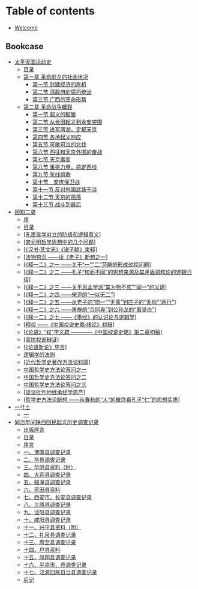 # Table of contents

* [Welcome](README.md)

## Bookcase

* [太平天国运动史](bookcase/tai-ping-tian-guo-yun-dong-shi.md)
  * [目录](bookcase/tai-ping-tian-guo-yun-dong-shi/mu-lu.md)
  * [第一章 革命前夕的社会状况](bookcase/tai-ping-tian-guo-yun-dong-shi/di-yi-zhang-ge-ming-qian-xi-de-she-hui-zhuang-kuang/README.md)
    * [第一节 封建经济的危机](bookcase/tai-ping-tian-guo-yun-dong-shi/chapter-1/section-1.md)
    * [第二节 清政府的腐朽统治](bookcase/tai-ping-tian-guo-yun-dong-shi/chapter-1/section-2.md)
    * [第三节 广西的革命形势](bookcase/tai-ping-tian-guo-yun-dong-shi/chapter-1/section-3.md)
  * [第二章 革命战争概观](bookcase/tai-ping-tian-guo-yun-dong-shi/di-er-zhang-ge-ming-zhan-zheng-gai-guan/README.md)
    * [第一节 起义的酝酿](bookcase/tai-ping-tian-guo-yun-dong-shi/chapter-2/section-1.md)
    * [第二节 从金田起义到永安突围](bookcase/tai-ping-tian-guo-yun-dong-shi/chapter-2/section-2.md)
    * [第三节 进军两湖，定都天京](bookcase/tai-ping-tian-guo-yun-dong-shi/chapter-2/section-3.md)
    * [第四节 各地起义响应](bookcase/tai-ping-tian-guo-yun-dong-shi/chapter-2/section-4.md)
    * [第五节 可歌可泣的北伐](bookcase/tai-ping-tian-guo-yun-dong-shi/chapter-2/section-5.md)
    * [第六节 西征和天京外围的奋战](bookcase/tai-ping-tian-guo-yun-dong-shi/chapter-2/section-6.md)
    * [第七节 天京事变](bookcase/tai-ping-tian-guo-yun-dong-shi/di-er-zhang-ge-ming-zhan-zheng-gai-guan/di-qi-jie-tian-jing-shi-bian.md)
    * [第八节 重振力量，稳定西线](bookcase/tai-ping-tian-guo-yun-dong-shi/chapter-2/section-8.md)
    * [第九节 东线凯歌](bookcase/tai-ping-tian-guo-yun-dong-shi/chapter-2/section-9.md)
    * [第十节　安庆保卫战](bookcase/tai-ping-tian-guo-yun-dong-shi/chapter-2/section-10.md)
    * [第十一节 反对外国武装干涉](bookcase/tai-ping-tian-guo-yun-dong-shi/chapter-2/section-11.md)
    * [第十二节 天京的陷落](bookcase/tai-ping-tian-guo-yun-dong-shi/chapter-2/section-12.md)
    * [第十三节 战斗到最后](bookcase/tai-ping-tian-guo-yun-dong-shi/chapter-2/section-13.md)
* [困知二录](bookcase/kun-zhi-er-lu.md)
  * [序](bookcase/kun-zhi-er-lu/xu.md)
  * [目录](bookcase/kun-zhi-er-lu/mu-lu.md)
  * [\[孔墨显学对立的阶级和逻辑意义\]](bookcase/kun-zhi-er-lu/kong-mo-xian-xue-dui-li-de-jie-ji-he-luo-ji-yi-yi.md)
  * [\[宋元明哲学思想中的几个问题\]](bookcase/kun-zhi-er-lu/song-yuan-ming-zhe-xue-si-xiang-zhong-de-ji-ge-wen-ti.md)
  * [\[《汉书·艺文志》《诸子略》柬释\]](bookcase/kun-zhi-er-lu/han-shu-yi-wen-zhi-zhu-zi-le-jian-shi.md)
  * [\[法物钩沉 ——读《老子》断想之一\]](bookcase/kun-zhi-er-lu/fa-wu-gou-chen-du-lao-zi-duan-xiang-zhi-yi.md)
  * [\[《释一二》之一 ——关于“一”“二”范畴的形成过程问题\]](bookcase/kun-zhi-er-lu/shi-yi-er-zhi-yi-guan-yu-yi-er-fan-chou-de-xing-cheng-guo-cheng-wen-ti.md)
  * [\[《释一二》之二 ——孔子“和而不同”的思想来源及其矛盾调和论的逻辑归宿\]](bookcase/kun-zhi-er-lu/shi-yi-er-zhi-er-kong-zi-he-er-bu-tong-de-si-xiang-lai-yuan-ji-qi-mao-dun-tiao-he-lun-de-luo-ji-gui.md)
  * [\[《释一二》之三 ——关于思孟学派“其为物不贰”“同一”的义谛\]](bookcase/kun-zhi-er-lu/shi-yi-er-zhi-san-guan-yu-si-meng-xue-pai-qi-wei-wu-bu-er-tong-yi-de-yi-di.md)
  * [\[《释一二》之四 ——宋尹的“一以无二”\]](bookcase/kun-zhi-er-lu/shi-yi-er-zhi-si-song-yin-de-yi-yi-wu-er.md)
  * [\[《释一二》之五 ——从老子的“抱一”“无离”到庄子的“天均”“两行”\]](bookcase/kun-zhi-er-lu/shi-yi-er-zhi-wu-cong-lao-zi-de-bao-yi-wu-li-dao-zhuang-zi-de-tian-jun-liang-hang.md)
  * [\[《释一二》之六 ——惠施的“合同异”到公孙龙的“离坚白”\]](bookcase/kun-zhi-er-lu/shi-yi-er-zhi-liu-hui-shi-de-he-tong-yi-dao-gong-sun-long-de-li-jian-bai.md)
  * [\[《释一二》之七 ——《墨经》的认识论与逻辑学\]](bookcase/kun-zhi-er-lu/shi-yi-er-zhi-qi-mo-jing-de-ren-shi-lun-yu-luo-ji-xue.md)
  * [\[释权 ——《中国权说史略·绪论》初稿\]](bookcase/kun-zhi-er-lu/shi-quan-zhong-guo-quan-shuo-shi-le-xu-lun-chu-gao.md)
  * [\[《论语》“权”字义疏 ————《中国权说史略》第二章初稿\]](bookcase/kun-zhi-er-lu/lun-yu-quan-zi-yi-shu-zhong-guo-quan-shuo-shi-le-di-er-zhang-chu-gao.md)
  * [\[高拱权说辩证\]](bookcase/kun-zhi-er-lu/gao-gong-quan-shuo-bian-zheng.md)
  * [\[《论语新论》导言\]](bookcase/kun-zhi-er-lu/lun-yu-xin-lun-dao-yan.md)
  * [逻辑学的法则](bookcase/kun-zhi-er-lu/luo-ji-xue-de-fa-ze.md)
  * [\[近代哲学史著作方法论料简\]](bookcase/kun-zhi-er-lu/jin-dai-zhe-xue-shi-zhu-zuo-fang-fa-lun-liao-jian.md)
  * [中国哲学史方法论答问之一](bookcase/kun-zhi-er-lu/zhong-guo-zhe-xue-shi-fang-fa-lun-da-wen-zhi-yi.md)
  * [中国哲学史方法论答问之二](bookcase/kun-zhi-er-lu/zhong-guo-zhe-xue-shi-fang-fa-lun-da-wen-zhi-er.md)
  * [中国哲学史方法论答问之三](bookcase/kun-zhi-er-lu/zhong-guo-zhe-xue-shi-fang-fa-lun-da-wen-zhi-san.md)
  * [\[谈谈批判地继承经学遗产\]](bookcase/kun-zhi-er-lu/tan-tan-pi-pan-di-ji-cheng-jing-xue-yi-chan.md)
  * [\[哲学史方法论断想 ——从春秋的“人”的概念看孔子“仁”的思想实质\]](bookcase/kun-zhi-er-lu/zhe-xue-shi-fang-fa-lun-duan-xiang-cong-chun-qiu-de-ren-de-gai-nian-kan-kong-zi-ren-de-si-xiang-shi.md)
* [一寸土](bookcase/yi-cun-tu.md)
  * [一](bookcase/yi-cun-tu/chapter-1.md)
* [同治年间陕西回民起义历史调查记录](bookcase/tong-zhi-nian-jian-shan-xi-hui-min-qi-yi-li-shi-diao-cha-ji-lu.md)
  * [出版序言](bookcase/tong-zhi-nian-jian-shan-xi-hui-min-qi-yi-li-shi-diao-cha-ji-lu/chu-ban-xu-yan.md)
  * [目录](bookcase/tong-zhi-nian-jian-shan-xi-hui-min-qi-yi-li-shi-diao-cha-ji-lu/mulu.md)
  * [序言](bookcase/tong-zhi-nian-jian-shan-xi-hui-min-qi-yi-li-shi-diao-cha-ji-lu/xu-yan.md)
  * [一、渭南县调查记录](bookcase/tong-zhi-nian-jian-shan-xi-hui-min-qi-yi-li-shi-diao-cha-ji-lu/chapter-1.md)
  * [二、华县调查记录](bookcase/tong-zhi-nian-jian-shan-xi-hui-min-qi-yi-li-shi-diao-cha-ji-lu/chapter-2.md)
  * [三、华阴县资料（附）](bookcase/tong-zhi-nian-jian-shan-xi-hui-min-qi-yi-li-shi-diao-cha-ji-lu/chapter-3.md)
  * [四、大荔县调查记录](bookcase/tong-zhi-nian-jian-shan-xi-hui-min-qi-yi-li-shi-diao-cha-ji-lu/chapter-4.md)
  * [五、临潼县调查记录](bookcase/tong-zhi-nian-jian-shan-xi-hui-min-qi-yi-li-shi-diao-cha-ji-lu/chapter-5.md)
  * [六、蓝田县资料](bookcase/tong-zhi-nian-jian-shan-xi-hui-min-qi-yi-li-shi-diao-cha-ji-lu/chapter-6.md)
  * [七、西安市、长安县调查记录](bookcase/tong-zhi-nian-jian-shan-xi-hui-min-qi-yi-li-shi-diao-cha-ji-lu/chapter-7.md)
  * [八、三原县调查记录](bookcase/tong-zhi-nian-jian-shan-xi-hui-min-qi-yi-li-shi-diao-cha-ji-lu/chapter-8.md)
  * [九、泾阳县调查记录](bookcase/tong-zhi-nian-jian-shan-xi-hui-min-qi-yi-li-shi-diao-cha-ji-lu/chapter-9.md)
  * [十、咸阳县调查记录](bookcase/tong-zhi-nian-jian-shan-xi-hui-min-qi-yi-li-shi-diao-cha-ji-lu/chapter-10.md)
  * [十一、兴平县资料（附）](bookcase/tong-zhi-nian-jian-shan-xi-hui-min-qi-yi-li-shi-diao-cha-ji-lu/chapter-11.md)
  * [十二、礼泉县调查记录](bookcase/tong-zhi-nian-jian-shan-xi-hui-min-qi-yi-li-shi-diao-cha-ji-lu/chapter-12.md)
  * [十三、周至县调查记录](bookcase/tong-zhi-nian-jian-shan-xi-hui-min-qi-yi-li-shi-diao-cha-ji-lu/chapter-13.md)
  * [十四、户县资料](bookcase/tong-zhi-nian-jian-shan-xi-hui-min-qi-yi-li-shi-diao-cha-ji-lu/chapter-14.md)
  * [十五、凤翔县调查记录](bookcase/tong-zhi-nian-jian-shan-xi-hui-min-qi-yi-li-shi-diao-cha-ji-lu/chapter-15.md)
  * [十六、平凉市、县调查记录](bookcase/tong-zhi-nian-jian-shan-xi-hui-min-qi-yi-li-shi-diao-cha-ji-lu/chapter-16.md)
  * [十七、泾源回族自治县调查记录](bookcase/tong-zhi-nian-jian-shan-xi-hui-min-qi-yi-li-shi-diao-cha-ji-lu/chapter-17.md)
  * [后记](bookcase/tong-zhi-nian-jian-shan-xi-hui-min-qi-yi-li-shi-diao-cha-ji-lu/hou-ji.md)
